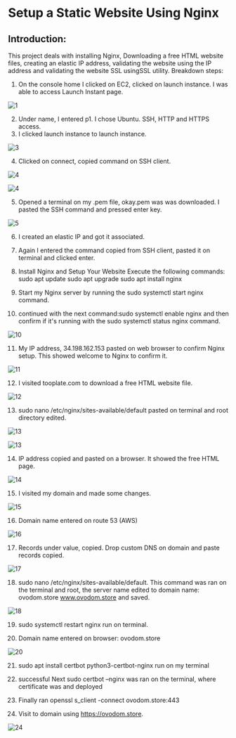 # Setup a Static Website Using Nginx

## Introduction: 
This project deals with installing Nginx, Downloading a free HTML website files, creating an elastic IP address, validating the website using the IP address and validating the website SSL usingSSL utility.
Breakdown steps:
1.	On the console home I clicked on EC2, clicked on launch instance. I was able to access Launch Instant page.


![1](img/img2.png)


2.	Under name, I entered p1. I chose Ubuntu. SSH, HTTP and HTTPS access.
3.	I clicked launch instance to launch instance.



![3](img/img3.png)


4.	Clicked on connect, copied command on SSH client.


![4](img/img%204.png)


![4](img/img5.png)


5.	Opened a terminal on my .pem file, okay.pem was was downloaded. I pasted the SSH command and 
pressed enter key.


![5](img/img6.png)


6.	I created an elastic IP and got it associated.

7.	Again I entered the command copied from SSH client, pasted it on terminal and clicked enter.

8. Install Nginx and Setup Your Website
   Execute the following commands:
   sudo apt update
   sudo apt upgrade
   sudo apt install nginx
9. Start my Nginx server by running the sudo     systemctl start nginx command.

10. continued with the next command:sudo systemctl enable nginx and then confirm if it's running with the sudo systemctl status nginx command.


![10](img/img9.png)


11.	My IP address, 34.198.162.153 pasted on web browser to confirm Nginx setup. This showed welcome to Nginx to confirm it.



![11](img/img10.png)


12.	I visited tooplate.com to download a free HTML website file.



![12](img/img11.png)


13.	sudo nano /etc/nginx/sites-available/default pasted on terminal and root directory edited.



![13](img/img12.png)


![13](img/img13.png)


14.	IP address copied and pasted on a browser. It showed the free HTML page.

![14](img/img14.png)

15.	I visited my domain and made some changes.


![15](img/img15.png)

16.	Domain name entered on route 53 (AWS)


![16](img/img16.png)


17. Records under value, copied. Drop custom DNS on domain and paste records copied.


![17](img/img17.png)


18.	sudo nano /etc/nginx/sites-available/default. This command was ran on the terminal and root, 
    the server name edited to domain name: ovodom.store www.ovodom.store and saved. 



![18](img/img18.png)

19.	sudo systemctl restart nginx run on terminal.

20.	Domain name entered on browser: ovodom.store


![20](img/img19.png)


21.	sudo apt install certbot python3-certbot-nginx run on my terminal

22.	successful Next sudo certbot –nginx was ran on the terminal, where certificate was and deployed
23.	Finally ran openssl s_client -connect ovodom.store:443

24.	Visit to domain using https://ovodom.store.

![24](img/img20.png)






